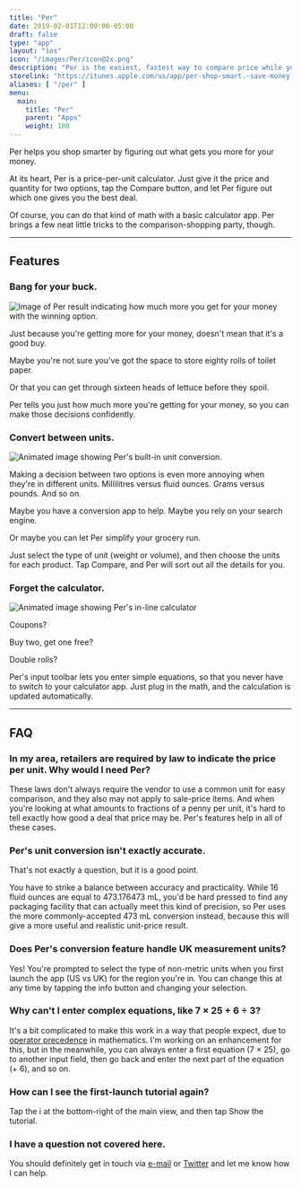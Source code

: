 ```yaml
---
title: "Per"
date: 2019-02-01T12:00:00-05:00
draft: false
type: "app"
layout: "ios"
icon: "/images/Per/icon@2x.png"
description: "Per is the easiest, fastest way to compare price while you shop."
storelink: "https://itunes.apple.com/us/app/per-shop-smart.-save-money./id922693504?ls=1&mt=8"
aliases: [ "/per" ]
menu:
  main:
    title: "Per"
    parent: "Apps"
    weight: 100
---
```


Per helps you shop smarter by figuring out what gets you more for your money.

At its heart, Per is a price-per-unit calculator. Just give it the price and quantity for two options, tap the Compare button, and let Per figure out which one gives you the best deal.

Of course, you can do that kind of math with a basic calculator app. Per brings a few neat little tricks to the comparison-shopping party, though.

---

## Features

### Bang for your buck.

<img class="halfwidth center" src="/images/Per/bang-for-buck.png" alt="Image of Per result indicating how much more you get for your money with the winning option.">

Just because you're getting more for your money, doesn't mean that it's a good buy.

Maybe you're not sure you've got the space to store eighty rolls of toilet paper.

Or that you can get through sixteen heads of lettuce before they spoil.

Per tells you just how much more you're getting for your money, so you can make those decisions confidently.

### Convert between units.

<img class="halfwidth center" src="/images/Per/unit-conversion.gif" alt="Animated image showing Per's built-in unit conversion.">

Making a decision between two options is even more annoying when they're in different units. Millilitres versus fluid ounces. Grams versus pounds. And so on.

Maybe you have a conversion app to help. Maybe you rely on your search engine.

Or maybe you can let Per simplify your grocery run.

Just select the type of unit (weight or volume), and then choose the units for each product. Tap Compare, and Per will sort out all the details for you.

### Forget the calculator.

<img class="halfwidth center" src="/images/Per/math.gif" alt="Animated image showing Per's in-line calculator">

Coupons?

Buy two, get one free?

Double rolls?

Per's input toolbar lets you enter simple equations, so that you never have to switch to your calculator app. Just plug in the math, and the calculation is updated automatically.

---

## FAQ

### In my area, retailers are required by law to indicate the price per unit. Why would I need Per?

These laws don't always require the vendor to use a common unit for easy comparison, and they also may not apply to sale-price items. And when you're looking at what amounts to fractions of a penny per unit, it's hard to tell exactly how good a deal that price may be. Per's features help in all of these cases.

### Per's unit conversion isn't exactly accurate.

That's not exactly a question, but it is a good point.

You have to strike a balance between accuracy and practicality. While 16 fluid ounces are equal to 473.176473 mL, you'd be hard pressed to find any packaging facility that can actually meet this kind of precision, so Per uses the more commonly-accepted 473 mL conversion instead, because this will give a more useful and realistic unit-price result.

### Does Per's conversion feature handle UK measurement units?

Yes! You're prompted to select the type of non-metric units when you first launch the app (US vs UK) for the region you're in. You can change this at any time by tapping the info button and changing your selection.

### Why can't I enter complex equations, like 7 × 25 + 6 ÷ 3?

It's a bit complicated to make this work in a way that people expect, due to [operator precedence](http://en.wikipedia.org/wiki/Order_of_operations) in mathematics. I'm working on an enhancement for this, but in the meanwhile, you can always enter a first equation (7 × 25), go to another input field, then go back and enter the next part of the equation (+ 6), and so on.

### How can I see the first-launch tutorial again?

Tap the i at the bottom-right of the main view, and then tap Show the tutorial.

### I have a question not covered here.

You should definitely get in touch via [e-mail](/contact-us) or [Twitter](https://twitter.com/Dropped_Bits) and let me know how I can help.